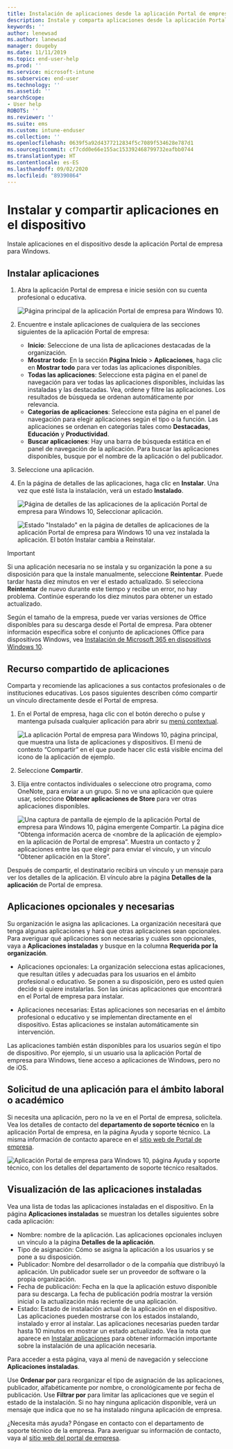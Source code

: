 ```yaml
---
title: Instalación de aplicaciones desde la aplicación Portal de empresa de Intune para Windows
description: Instale y comparta aplicaciones desde la aplicación Portal de empresa para Windows
keywords: ''
author: lenewsad
ms.author: lanewsad
manager: dougeby
ms.date: 11/11/2019
ms.topic: end-user-help
ms.prod: ''
ms.service: microsoft-intune
ms.subservice: end-user
ms.technology: ''
ms.assetid: ''
searchScope:
- User help
ROBOTS: ''
ms.reviewer: ''
ms.suite: ems
ms.custom: intune-enduser
ms.collection: ''
ms.openlocfilehash: 0639f5a92d4377212834f5c7089f534628e787d1
ms.sourcegitcommit: cf7cdd0e66e155ac153392468799732eafbb0744
ms.translationtype: HT
ms.contentlocale: es-ES
ms.lasthandoff: 09/02/2020
ms.locfileid: "89390864"
---
```

# <a name="install-and-share-apps-on-your-device"></a>Instalar y compartir aplicaciones en el dispositivo

Instale aplicaciones en el dispositivo desde la aplicación Portal de empresa para Windows.

## <a name="install-apps"></a>Instalar aplicaciones

1. Abra la aplicación Portal de empresa e inicie sesión con su cuenta profesional o educativa.  

    ![Página principal de la aplicación Portal de empresa para Windows 10.](./media/RS1_AppDetailsPage_Installed_03.png)
2. Encuentre e instale aplicaciones de cualquiera de las secciones siguientes de la aplicación Portal de empresa:  

    * **Inicio**: Seleccione de una lista de aplicaciones destacadas de la organización.  
    * **Mostrar todo**: En la sección **Página Inicio** > **Aplicaciones**, haga clic en **Mostrar todo** para ver todas las aplicaciones disponibles.  
    * **Todas las aplicaciones**: Seleccione esta página en el panel de navegación para ver todas las aplicaciones disponibles, incluidas las instaladas y las destacadas. Vea, ordene y filtre las aplicaciones. Los resultados de búsqueda se ordenan automáticamente por relevancia.  
    * **Categorías de aplicaciones**: Seleccione esta página en el panel de navegación para elegir aplicaciones según el tipo o la función. Las aplicaciones se ordenan en categorías tales como **Destacadas**, **Educación** y **Productividad**.  
    * **Buscar aplicaciones**: Hay una barra de búsqueda estática en el panel de navegación de la aplicación. Para buscar las aplicaciones disponibles, busque por el nombre de la aplicación o del publicador.  

3. Seleccione una aplicación.   
4. En la página de detalles de las aplicaciones, haga clic en **Instalar**. Una vez que esté lista la instalación, verá un estado **Instalado**.  

    ![Página de detalles de las aplicaciones de la aplicación Portal de empresa para Windows 10, Seleccionar aplicación.](./media/RS1_AppDetailsPage_Installed_02.png)  
    
    ![Estado "Instalado" en la página de detalles de aplicaciones de la aplicación Portal de empresa para Windows 10 una vez instalada la aplicación. El botón Instalar cambia a Reinstalar.](./media/RS1_AppDetailsPage_Installed_01.png)    

> [!IMPORTANT]
> Si una aplicación necesaria no se instala y su organización la pone a su disposición para que la instale manualmente, seleccione **Reintentar**. Puede tardar hasta diez minutos en ver el estado actualizado. Si selecciona **Reintentar** de nuevo durante este tiempo y recibe un error, no hay problema. Continúe esperando los diez minutos para obtener un estado actualizado.   

Según el tamaño de la empresa, puede ver varias versiones de Office disponibles para su descarga desde el Portal de empresa. Para obtener información específica sobre el conjunto de aplicaciones Office para dispositivos Windows, vea [Instalación de Microsoft 365 en dispositivos Windows 10](./install-office-windows.md).

## <a name="share-apps"></a>Recurso compartido de aplicaciones  
Comparta y recomiende las aplicaciones a sus contactos profesionales o de instituciones educativas. Los pasos siguientes describen cómo compartir un vínculo directamente desde el Portal de empresa.

1. En el Portal de empresa, haga clic con el botón derecho o pulse y mantenga pulsada cualquier aplicación para abrir su [menú contextual](/windows/uwp/design/controls-and-patterns/menus).  

    ![La aplicación Portal de empresa para Windows 10, página principal, que muestra una lista de aplicaciones y dispositivos. El menú de contexto “Compartir” en el que puede hacer clic está visible encima del icono de la aplicación de ejemplo. ](./media/1808_ShareContext_CP_Windows.png)  

2. Seleccione **Compartir**.
3. Elija entre contactos individuales o seleccione otro programa, como OneNote, para enviar a un grupo. Si no ve una aplicación que quiere usar, seleccione **Obtener aplicaciones de Store** para ver otras aplicaciones disponibles.  

    ![Una captura de pantalla de ejemplo de la aplicación Portal de empresa para Windows 10, página emergente Compartir. La página dice “Obtenga información acerca de <nombre de la aplicación de ejemplo> en la aplicación de Portal de empresa”. Muestra un contacto y 2 aplicaciones entre las que elegir para enviar el vínculo, y un vínculo “Obtener aplicación en la Store”. ](./media/1808_ShareApps_CP_Windows.png) 

Después de compartir, el destinatario recibirá un vínculo y un mensaje para ver los detalles de la aplicación. El vínculo abre la página **Detalles de la aplicación** de Portal de empresa. 

## <a name="optional-and-required-apps"></a>Aplicaciones opcionales y necesarias
Su organización le asigna las aplicaciones. La organización necesitará que tenga algunas aplicaciones y hará que otras aplicaciones sean opcionales. Para averiguar qué aplicaciones son necesarias y cuáles son opcionales, vaya a **Aplicaciones instaladas** y busque en la columna **Requerida por la organización**.  

* Aplicaciones opcionales: La organización selecciona estas aplicaciones, que resultan útiles y adecuadas para los usuarios en el ámbito profesional o educativo. Se ponen a su disposición, pero es usted quien decide si quiere instalarlas. Son las únicas aplicaciones que encontrará en el Portal de empresa para instalar. 

* Aplicaciones necesarias: Estas aplicaciones son necesarias en el ámbito profesional o educativo y se implementan directamente en el dispositivo. Estas aplicaciones se instalan automáticamente sin intervención. 

Las aplicaciones también están disponibles para los usuarios según el tipo de dispositivo. Por ejemplo, si un usuario usa la aplicación Portal de empresa para Windows, tiene acceso a aplicaciones de Windows, pero no de iOS.

## <a name="request-an-app-for-work-or-school"></a>Solicitud de una aplicación para el ámbito laboral o académico  
Si necesita una aplicación, pero no la ve en el Portal de empresa, solicítela. Vea los detalles de contacto del **departamento de soporte técnico** en la aplicación Portal de empresa, en la página Ayuda y soporte técnico. La misma información de contacto aparece en el [sitio web de Portal de empresa](https://go.microsoft.com/fwlink/?linkid=2010980).    

  ![Aplicación Portal de empresa para Windows 10, página Ayuda y soporte técnico, con los detalles del departamento de soporte técnico resaltados. ](./media/1812_UCP_Help_Support_helpdesk.png)  

## <a name="view-installed-apps"></a>Visualización de las aplicaciones instaladas  
Vea una lista de todas las aplicaciones instaladas en el dispositivo. En la página **Aplicaciones instaladas** se muestran los detalles siguientes sobre cada aplicación:

* Nombre: nombre de la aplicación. Las aplicaciones opcionales incluyen un vínculo a la página **Detalles de la aplicación**.
* Tipo de asignación: Cómo se asigna la aplicación a los usuarios y se pone a su disposición. 
* Publicador: Nombre del desarrollador o de la compañía que distribuyó la aplicación. Un publicador suele ser un proveedor de software o la propia organización.  
* Fecha de publicación: Fecha en la que la aplicación estuvo disponible para su descarga. La fecha de publicación podría mostrar la versión inicial o la actualización más reciente de una aplicación.
* Estado: Estado de instalación actual de la aplicación en el dispositivo. Las aplicaciones pueden mostrarse con los estados instalando, instalado y error al instalar. Las aplicaciones necesarias pueden tardar hasta 10 minutos en mostrar un estado actualizado. Vea la nota que aparece en [Instalar aplicaciones](#install-apps) para obtener información importante sobre la instalación de una aplicación necesaria. 

Para acceder a esta página, vaya al menú de navegación y seleccione **Aplicaciones instaladas**.  


Use **Ordenar por** para reorganizar el tipo de asignación de las aplicaciones, publicador, alfabéticamente por nombre, o cronológicamente por fecha de publicación. Use **Filtrar por** para limitar las aplicaciones que ve según el estado de la instalación.  Si no hay ninguna aplicación disponible, verá un mensaje que indica que no se ha instalado ninguna aplicación de empresa.  

¿Necesita más ayuda? Póngase en contacto con el departamento de soporte técnico de la empresa. Para averiguar su información de contacto, vaya al [sitio web del portal de empresa](https://go.microsoft.com/fwlink/?linkid=2010980).
